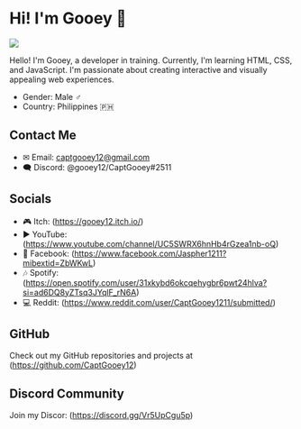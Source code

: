 # Hi! I'm Gooey 👋

<a href="#"><img src="https://komarev.com/ghpvc/?username=CaptGooey12&label=Profile%20Visits" /></a>

Hello! I'm Gooey, a developer in training. Currently, I'm learning HTML, CSS, and JavaScript. I'm passionate about creating interactive and visually appealing web experiences.

- Gender: Male ♂️
- Country: Philippines 🇵🇭

## Contact Me

- ✉ Email: captgooey12@gmail.com
- 🗨 Discord: @gooey12/CaptGooey#2511

## Socials

- 🎮 Itch: (https://gooey12.itch.io/)
- ▶ YouTube: (https://www.youtube.com/channel/UC5SWRX6hnHb4rGzea1nb-oQ)
- 💙 Facebook: (https://www.facebook.com/Jaspher1211?mibextid=ZbWKwL)
- 🎶 Spotify: (https://open.spotify.com/user/31xkybd6okcqehygbr6pwt24hlva?si=ad6DQ8yZTsq3JYqlF_rN6A)
- 💻 Reddit: (https://www.reddit.com/user/CaptGooey1211/submitted/)

## GitHub

Check out my GitHub repositories and projects at (https://github.com/CaptGooey12)

## Discord Community

Join my Discor: (https://discord.gg/Vr5UpCgu5p)
